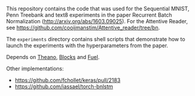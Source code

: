 This repository contains the code that was used for the Sequential
MNIST, Penn Treebank and text8 experiments in the paper Recurrent
Batch Normalization (http://arxiv.org/abs/1603.09025).  For the
Attentive Reader, see
https://github.com/cooijmanstim/Attentive_reader/tree/bn.

The `experiments` directory contains shell scripts that demonstrate
how to launch the experiments with the hyperparameters from the paper.

Depends on [Theano](https://github.com/Theano/Theano), [Blocks](https://github.com/mila-udem/blocks) and [Fuel](https://github.com/mila-udem/fuel).

Other implementations:
- https://github.com/fchollet/keras/pull/2183
- https://github.com/iassael/torch-bnlstm
